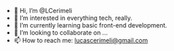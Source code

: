 - 👋 Hi, I’m @LCerimeli
- 👀 I’m interested in everything tech, really.
- 🌱 I’m currently learning basic front-end development.
- 💞️ I’m looking to collaborate on ...
- 📫 How to reach me: lucascerimeli@gmail.com

<!---
LCerimeli/LCerimeli is a ✨ special ✨ repository because its `README.md` (this file) appears on your GitHub profile.
You can click the Preview link to take a look at your changes.
--->
